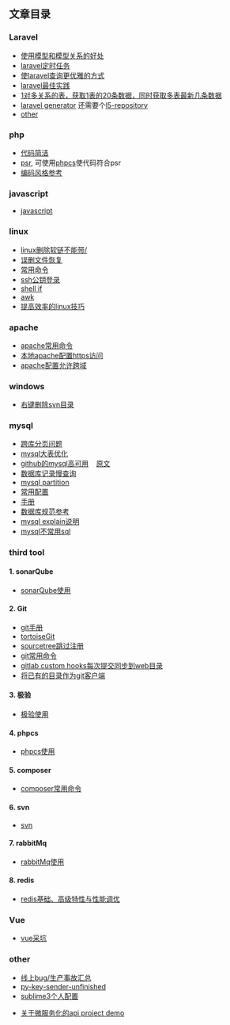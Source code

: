 ## 文章目录

### Laravel
  - [使用模型和模型关系的好处](https://github.com/clms2/arcs/issues/1)
  - [laravel定时任务](https://divinglaravel.com/task-scheduling)
  - [使laravel查询更优雅的方式](https://segmentfault.com/a/1190000012987608)
  - [laravel最佳实践](https://github.com/clms2/arcs/issues/14)
  - [1对多关系的表，获取1表的20条数据，同时获取多表最新几条数据](https://github.com/clms2/arcs/issues/16)
  - [laravel generator](http://labs.infyom.com/laravelgenerator/docs/5.8/installation) 还需要个[l5-repository](https://github.com/clms2/laravel-generator)
  - [other](https://github.com/clms2/arcs/issues/23)
  
### php
  - <a href="https://segmentfault.com/a/1190000015098729" target="_blank">代码简洁</a>
  - [psr](https://psr.phphub.org/), 可使用[phpcs](https://github.com/squizlabs/PHP_CodeSniffer)使代码符合psr
  - [编码风格参考](https://github.com/clms2/arcs/issues/24)

### javascript
  - [javascript](https://github.com/clms2/arcs/issues/31)
  
### linux
  - [linux删除软链不能带/](https://github.com/clms2/arcs/issues/4)
  - [误删文件恢复](https://github.com/clms2/arcs/issues/3)
  - [常用命令](https://github.com/clms2/arcs/issues/8)
  - [ssh公钥登录](https://github.com/clms2/arcs/issues/18)
  - [shell if](https://www.cnblogs.com/aaronLinux/p/7074725.html)
  - [awk](http://blog.jobbole.com/114490/)
  - [提高效率的linux技巧](http://blog.jobbole.com/114424/)

### apache
  - [apache常用命令](https://github.com/clms2/arcs/issues/30)
  - [本地apache配置https访问](https://github.com/clms2/arcs/issues/34)
  - [apache配置允许跨域](https://github.com/clms2/arcs/issues/35)
### windows
  - [右键删除svn目录](https://raw.githubusercontent.com/clms2/arcs/master/res/other/delete_svn_folder.reg)
  
### mysql
  - [跨库分页问题](https://cloud.tencent.com/developer/article/1048654)
  - [mysql大表优化](https://segmentfault.com/a/1190000006158186)
  - [github的mysql高可用](http://blog.jobbole.com/114200/)&nbsp;&nbsp;&nbsp;&nbsp;[原文](https://githubengineering.com/mysql-high-availability-at-github/)
  - [数据库记录慢查询](https://github.com/clms2/arcs/issues/13)
  - [mysql partition](https://github.com/clms2/arcs/issues/15)
  - [常用配置](https://github.com/clms2/arcs/issues/22)
  - [手册](https://dev.mysql.com/doc/refman/5.7/en/)
  - [数据库规范参考](https://github.com/clms2/arcs/issues/25)
  - [mysql explain说明](https://github.com/clms2/arcs/issues/29)
  - [mysql不常用sql](https://github.com/clms2/arcs/issues/32)
  
### third tool
#### 1. sonarQube
  - [sonarQube使用](https://github.com/clms2/arcs/issues/7)
  
#### 2. Git
  - [git手册](https://git-scm.com/book/zh/v2)
  - [tortoiseGit](https://github.com/clms2/arcs/raw/master/res/exe/tortoiseGit64.zip)
  - [sourcetree跳过注册](https://github.com/clms2/arcs/issues/10)
  - [git常用命令](https://github.com/clms2/arcs/issues/11)
  - [gitlab custom hooks每次提交同步到web目录](https://github.com/clms2/arcs/issues/17)
  - [将已有的目录作为git客户端](https://github.com/clms2/arcs/issues/19)

#### 3. 极验
  - [极验使用](https://github.com/clms2/arcs/issues/12)

#### 4. phpcs
  - [phpcs使用](https://segmentfault.com/a/1190000015971297)
  
#### 5. composer
  - [composer常用命令](https://github.com/clms2/arcs/issues/20)
  
#### 6. svn
  - [svn](https://github.com/clms2/arcs/issues/28)
  
#### 7. rabbitMq
  - [rabbitMq使用](https://github.com/clms2/arcs/issues/2)

#### 8. redis
  - [redis基础、高级特性与性能调优](http://blog.jobbole.com/114445/)

### Vue
 - [vue采坑](https://github.com/clms2/arcs/issues/21)

### other
  - [线上bug/生产事故汇总](https://github.com/clms2/arcs/issues/9)
  - [py-key-sender-unfinished](https://github.com/clms2/arcs/blob/master/res/other/py-key-sender-unfinished.zip)
  - [sublime3个人配置](https://github.com/clms2/arcs/issues/33)
<!--  - [阳明心学总结](https://github.com/clms2/arcs/blob/master/res/txt/ym.md)-->
  - [关于微服务化的api project demo](https://github.com/clms2/arcs/issues/27)

